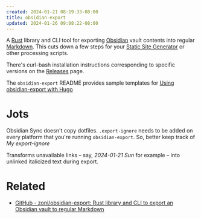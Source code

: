 ```yaml
---
created: 2024-01-21 08:19:33-08:00
title: obsidian-export
updated: 2024-01-26 09:08:22-08:00
---
```


A [Rust](Rust.md) library and CLI tool for exporting [Obsidian](Obsidian.md) vault contents into regular [Markdown](Markdown.md). This cuts down a few steps for your [Static Site Generator](Static%20Site%20Generator.md) or other processing scripts.

There's curl-bash installation instructions corresponding to specific versions on the [Releases](https://github.com/zoni/obsidian-export/releases) page.

The `obsidian-export` README provides sample templates for [Using obsidian-export with Hugo](Using%20obsidian-export%20with%20Hugo.md)

# Jots

Obsidian Sync doesn't copy dotfiles. `.export-ignore` needs to be added on every platform that you're running `obsidian-export`. So, better keep track of *My export-ignore*

Transforms unavailable links – say, *2024-01-21 Sun* for example – into unlinked italicized text during export.

# Related

* [GitHub - zoni/obsidian-export: Rust library and CLI to export an Obsidian vault to regular Markdown](https://github.com/zoni/obsidian-export)